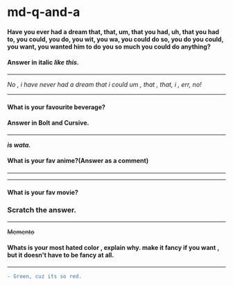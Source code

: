 # md-q-and-a
                                                                                                                               
<h4>Have you ever had a dream that, that, um, that you had, uh, that you had to, you could, you do, you wit, you wa, you could do so, you do you could, you want, you wanted him to do you so much you could do anything?
</h4>
<h4>Answer in italic <i>like this.</i></h4>
                                <hr></hr>


<i> No , i have never had a dream that i could um , that , that, i , err, no!</i>
                                <hr></hr>
<h4>What is your favourite beverage?</h4> 

<h4>Answer in Bolt and Cursive.</h4>
                                <hr></hr>
<b><i>is wata.</i></b>
<h4>What is your fav anime?(Answer as a comment)<h4>
                                <hr></hr>                                
<!--My favourite anime is Deathnote , FUNFACT , also the only one i've ever seen.-->
                                <hr></hr>
<h4> What is your fav movie?</h4>
<h3>Scratch the answer.</h3>
                                <hr></hr>
<s>Memento</s>
<h4>Whats is your most hated color , explain why. make it fancy if you want , but it doesn't have to be fancy at all.</h4></u>
                                <hr></hr>

```diff 
- Green, cuz its so red.
